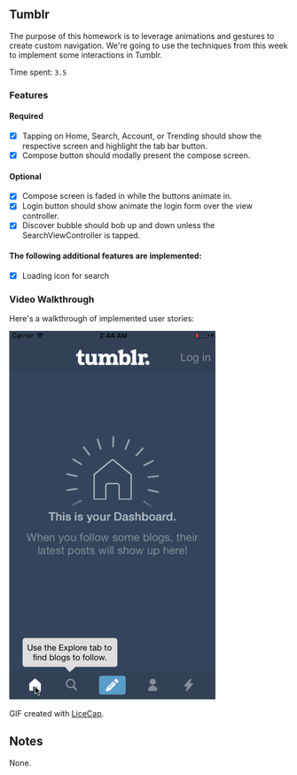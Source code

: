 ## Tumblr

The purpose of this homework is to leverage animations and gestures to create custom navigation. We're going to use the techniques from this week to implement some interactions in Tumblr.

Time spent: `3.5`

### Features

#### Required

- [x] Tapping on Home, Search, Account, or Trending should show the respective screen and highlight the tab bar button.
- [x] Compose button should modally present the compose screen.

#### Optional

- [x] Compose screen is faded in while the buttons animate in.
- [x] Login button should show animate the login form over the view controller.
- [x] Discover bubble should bob up and down unless the SearchViewController is tapped.

#### The following **additional** features are implemented:

- [x] Loading icon for search

### Video Walkthrough

Here's a walkthrough of implemented user stories:

![Tumblr demo screencap](https://github.com/yangligeryang/codepath/blob/master/assignments/TumblrDemo/screencap.gif?raw=true)

GIF created with [LiceCap](http://www.cockos.com/licecap/).

## Notes

None.
